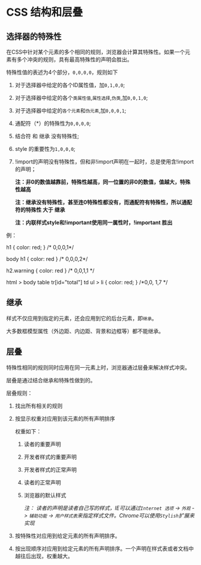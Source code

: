 # CSS 结构和层叠

## 选择器的特殊性

在CSS中针对某个元素的多个相同的规则，浏览器会计算其特殊性。如果一个元素有多个冲突的规则，具有最高特殊性的声明会胜出。

特殊性值的表述为4个部分，`0,0,0,0`，规则如下

1. 对于选择器中给定的各个ID属性值，加`0,1,0,0`;

2. 对于选择器中给定的各个`类属性值`,`属性选择`,`伪类`,加`0,0,1,0`;

3. 对于选择器中给定的`各个元素`和`伪元素`,加`0,0,0,1`;

4. 通配符（*）的特殊性为`0,0,0,0`;

5. 结合符 和 继承 没有特殊性;

6. style 的重要性为`1,0,0,0`;

7. !import的声明没有特殊性，但和非!import声明在一起时，总是使用含!import的声明；

   **注：非0的数值越靠前，特殊性越高，同一位置的非0的数值，值越大，特殊性越高**

   **注：继承没有特殊性，甚至连0特殊性都没有，而通配符有特殊性，所以通配符的特殊性 大于 继承**

   **注：内联样式style和!important使用同一属性时，!important 胜出**

   

例：

h1 { color: red; } /* 0,0,0,1*/

body h1 { color: red } /* 0,0,0,2*/

h2.warning { color: red } /* 0,0,1,1 */

html > body table tr[id="total"] td ul > li { color: red; } /*0,0, 1,7 */



## 继承

样式不仅应用到指定的元素，还会应用到它的后台元素，即`继承`。

大多数框模型属性（外边距、内边距、背景和边框等）都不能继承。

## 层叠

特殊性相同的规则同时应用在同一元素上时，浏览器通过层叠来解决样式冲突。

层叠是通过结合继承和特殊性做到的。

层叠规则：

1. 找出所有相关的规则

2. 按显示权重对应用到该元素的所有声明排序

   权重如下：

   1. 读者的重要声明

   2. 开发者样式的重要声明

   3. 开发者样式的正常声明

   4. 读者的正常声明

   5. 浏览器的默认样式

      *注： 读者的声明是读者自己写的样式，IE可以通过`Internet 选项` -> `外观` -> `辅助功能` -> `用户样式表`来指定样式文件。Chrome可以使用`Stylish`扩展来实现*

      

3. 按特殊性对应用到给定元素的所有声明排序。

4. 按出现顺序对应用到给定元素的所有声明排序。一个声明在样式表或者文档中越往后出现，权重越大。